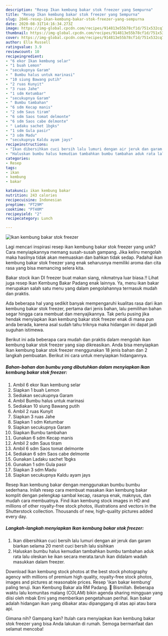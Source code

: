 ```yaml
---
description: "Resep Ikan kembung bakar stok freezer yang Sempurna"
title: "Resep Ikan kembung bakar stok freezer yang Sempurna"
slug: 2046-resep-ikan-kembung-bakar-stok-freezer-yang-sempurna
date: 2020-08-31T14:16:34.273Z
image: https://img-global.cpcdn.com/recipes/914813e55b78cf1d/751x532cq70/ikan-kembung-bakar-stok-freezer-foto-resep-utama.jpg
thumbnail: https://img-global.cpcdn.com/recipes/914813e55b78cf1d/751x532cq70/ikan-kembung-bakar-stok-freezer-foto-resep-utama.jpg
cover: https://img-global.cpcdn.com/recipes/914813e55b78cf1d/751x532cq70/ikan-kembung-bakar-stok-freezer-foto-resep-utama.jpg
author: Ella Russell
ratingvalue: 3.9
reviewcount: 10
recipeingredient:
- "6 ekor Ikan kembung selar"
- "1 buah Lemon"
- "secukupnya Garam"
- " Bumbu halus untuk marinasi"
- "10 siung Bawang putih"
- "2 ruas Kunyit"
- "3 ruas Jahe"
- "1 sdm Ketumbar"
- "secukupnya Garam"
- " Bumbu tambahan"
- "6 sdm Kecap manis"
- "2 sdm Saus tiram"
- "6 sdm Saos tomat delmonte"
- "6 sdm Saos cabe delmonte"
- " Ladaku sachet 1bgks"
- "1 sdm Gula pasir"
- "3 sdm Madu"
- "secukupnya Kaldu ayam jays"
recipeinstructions:
- "Ikan dibersihkan cuci bersih lalu lumuri dengan air jeruk dan garam biarkan selama 20 menit cuci bersih lalu sisihkan"
- "Haluskan bumbu halus kemudian tambahkan bumbu tambahan aduk rata lalu oleskan ke ikan secara merata.taruh ikan didalam wadah masukkan dalam freezer."
categories:
- Resep
tags:
- ikan
- kembung
- bakar

katakunci: ikan kembung bakar 
nutrition: 243 calories
recipecuisine: Indonesian
preptime: "PT29M"
cooktime: "PT40M"
recipeyield: "2"
recipecategory: Lunch

---
```



![Ikan kembung bakar stok freezer](https://img-global.cpcdn.com/recipes/914813e55b78cf1d/751x532cq70/ikan-kembung-bakar-stok-freezer-foto-resep-utama.jpg)

Lagi mencari inspirasi resep ikan kembung bakar stok freezer yang unik? Cara menyiapkannya memang susah-susah gampang. Jika keliru mengolah maka hasilnya tidak akan memuaskan dan bahkan tidak sedap. Padahal ikan kembung bakar stok freezer yang enak seharusnya memiliki aroma dan cita rasa yang bisa memancing selera kita.

Bakar stock ikan DI freezer buat makan siang, nikmatnya luar biasa.!! Lihat juga resep Ikan Kembung Bakar Padang enak lainnya. Ya, menu ikan bakar merupakan salah satu menu yang dalam pengolahannya termasuk mudah dan praktis.

Ada beberapa hal yang sedikit banyak mempengaruhi kualitas rasa dari ikan kembung bakar stok freezer, pertama dari jenis bahan, lalu pemilihan bahan segar hingga cara membuat dan menyajikannya. Tak perlu pusing jika hendak menyiapkan ikan kembung bakar stok freezer enak di mana pun anda berada, karena asal sudah tahu triknya maka hidangan ini dapat jadi suguhan istimewa.


Berikut ini ada beberapa cara mudah dan praktis dalam mengolah ikan kembung bakar stok freezer yang siap dikreasikan. Anda bisa menyiapkan Ikan kembung bakar stok freezer menggunakan 18 jenis bahan dan 2 langkah pembuatan. Berikut ini cara untuk menyiapkan hidangannya.

<!--inarticleads1-->

##### Bahan-bahan dan bumbu yang dibutuhkan dalam menyiapkan Ikan kembung bakar stok freezer:

1. Ambil 6 ekor Ikan kembung selar
1. Siapkan 1 buah Lemon
1. Sediakan secukupnya Garam
1. Ambil  Bumbu halus untuk marinasi
1. Sediakan 10 siung Bawang putih
1. Ambil 2 ruas Kunyit
1. Siapkan 3 ruas Jahe
1. Siapkan 1 sdm Ketumbar
1. Siapkan secukupnya Garam
1. Siapkan  Bumbu tambahan
1. Gunakan 6 sdm Kecap manis
1. Ambil 2 sdm Saus tiram
1. Ambil 6 sdm Saos tomat delmonte
1. Sediakan 6 sdm Saos cabe delmonte
1. Gunakan  Ladaku sachet 1bgks
1. Gunakan 1 sdm Gula pasir
1. Siapkan 3 sdm Madu
1. Siapkan secukupnya Kaldu ayam jays


Resep Ikan kembung bakar dengan menggunakan bumbu bumbu sederhana. Inilah resep cara membuat masakan ikan kembung bakar komplit dengan pelengkap sambal kecap, rasanya enak, maknyus, dan mudah cara membuatnya. Find ikan kembung stock images in HD and millions of other royalty-free stock photos, illustrations and vectors in the Shutterstock collection. Thousands of new, high-quality pictures added every day. 

<!--inarticleads2-->

##### Langkah-langkah menyiapkan Ikan kembung bakar stok freezer:

1. Ikan dibersihkan cuci bersih lalu lumuri dengan air jeruk dan garam biarkan selama 20 menit cuci bersih lalu sisihkan
1. Haluskan bumbu halus kemudian tambahkan bumbu tambahan aduk rata lalu oleskan ke ikan secara merata.taruh ikan didalam wadah masukkan dalam freezer.


Download Ikan kembung stock photos at the best stock photography agency with millions of premium high quality, royalty-free stock photos, images and pictures at reasonable prices. Resep &#39;ikan bakar kembung&#39; paling teruji. Ikan Kembung Bakar ala RM Padang. 💞 Bismillah. Beberapa waktu lalu komunitas malang (COLAM) bikin agenda sharing mingguan yang diisi oleh mbak Erni yang memberikan pengetahuan perihal. Ikan bakar adalah hidangan ikan yang dibakar atau dipanggang di atas api atau bara api. 

Gimana nih? Gampang kan? Itulah cara menyiapkan ikan kembung bakar stok freezer yang bisa Anda lakukan di rumah. Semoga bermanfaat dan selamat mencoba!
